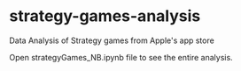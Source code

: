 # strategy-games-analysis
Data Analysis of Strategy games from Apple's app store

Open strategyGames_NB.ipynb file to see the entire analysis.
